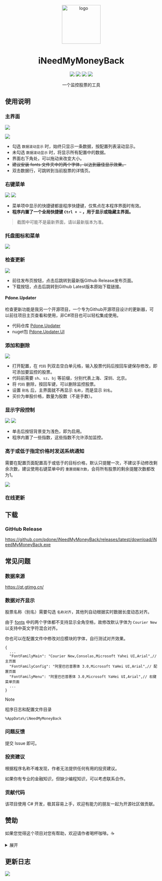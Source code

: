 <div align="center">

<img alt="logo" src="assets/inmmb.png" width=128 height=128>
<h1>iNeedMyMoneyBack</h1>

[![](https://img.shields.io/github/release/pdone/iNeedMyMoneyBack?style=for-the-badge)](https://github.com/pdone/iNeedMyMoneyBack/releases/latest)
[![](https://img.shields.io/github/downloads/pdone/iNeedMyMoneyBack/total?style=for-the-badge)](https://github.com/pdone/iNeedMyMoneyBack/releases)
[![](https://img.shields.io/github/stars/pdone/iNeedMyMoneyBack?style=for-the-badge)](https://github.com/pdone/iNeedMyMoneyBack/stargazers)
[![](https://img.shields.io/github/issues/pdone/iNeedMyMoneyBack?style=for-the-badge)](https://github.com/pdone/iNeedMyMoneyBack/issues)

一个监控股票的工具

</div>

## 使用说明

### 主界面

![](assets/inmmb_0.gif)

![](assets/inmmb_1.gif)

- 勾选 `数据滚动显示` 时，始终只显示一条数据，按配置列表滚动显示。
- 未勾选 `数据滚动显示` 时，将显示所有配置中的数据。
- 界面右下角处，可以拖动来改变大小。
- ~~建议安装 fonts 文件夹中的两个字体，以达到最佳显示效果。~~
- 双击数据行，可跳转到当前股票的详情页。

### 右键菜单

![](assets/inmmb_menu1.png)
![](assets/inmmb_menu2.png)

- 菜单项中显示的快捷键都是程序快捷键，仅焦点在本程序界面时有效。
- **程序内置了一个全局快捷键 `Ctrl + ~` ，用于显示或隐藏主界面。**

> 截图中可能不是最新界面，请以最新版本为准。

### 托盘图标和菜单

![](assets/inmmb_tray.png)

### 检查更新

![](assets/inmmb_update.png)

- 前往发布页按钮，点击后跳转到最新版Github Release发布页面。
- 下载按钮，点击后跳转到Github Latest版本原始下载链接。

#### Pdone.Updater

检查更新功能是我另一个开源项目，一个专为Github开源项目设计的更新器，可以前往项目主页查看和使用，非C#项目也可以轻松集成使用。

- 代码仓库 [Pdone.Updater](https://github.com/pdone/Pdone.Updater/tree/main/Pdone.Updater.UI)
- nuget包 [Pdone.Updater.UI](https://www.nuget.org/packages/Pdone.Updater.UI)

### 添加和删除

![](assets/inmmb_add.gif)

- 打开配置，在 `代码` 列双击空白单元格，输入股票代码后按回车键保存修改，即可添加要监控的股票。
- 代码前需要 `sh`、`sz`、`bj` 等前缀，分别代表上海、深圳、北京。
- 将 `代码` 删除，按回车键，可以删除监控股票。
- 设置 `别名` 后，主界面就不再显示 `名称`，而是显示 `别名`。
- 买价为单股价格，数量为股数（不是手数）。

### 显示字段控制

![](assets/inmmb_more1.png)
![](assets/inmmb_more2.png)

- 单击后按钮背景变为浅色，即为启用。
- 程序内置了一些指数，这些指数不允许添加监控。

### 高于或低于指定价格时发送系统通知

需要在配置页面配置高于或低于的目标价格，默认只提醒一次，不建议手动修改剩余次数，建议使用右键菜单中的 `重置提醒次数`，会将所有股票的剩余提醒次数都改为1。

![](assets/inmmb_balloon_tip.png)

### 在线更新

## 下载

### GitHub Release

https://github.com/pdone/iNeedMyMoneyBack/releases/latest/download/iNeedMyMoneyBack.exe

## 常见问题

### 数据来源

https://qt.gtimg.cn/

### 数据对齐显示

股票名称（别名）需要勾选 `名称对齐`，其他列自动根据实时数据长度动态对齐。

由于 [fonts](/fonts/) 中的两个字体都不支持显示全角空格，故修改默认字体为 `Courier New` 以支持中英文字符混合对齐。

你也可以在配置文件中修改对应模块的字体，自行测试对齐效果。

```
{
  ...
  "FontFamilyMain": "Courier New,Consolas,Microsoft Yahei UI,Arial",// 主页面
  "FontFamilyConfig": "阿里巴巴普惠体 3.0,Microsoft YaHei UI,Arial",// 配置页面
  "FontFamilyMenu": "阿里巴巴普惠体 3.0,Microsoft YaHei UI,Arial",// 右键菜单页面
  ...
}
```

> [!note]
> 程序日志和配置文件目录
> ```
> %AppData%/iNeedMyMoneyBack
> ```

### 问题反馈

提交 Issue 即可。

### 投资建议

根据程序名称不难发现，作者无法提供任何有用的投资建议。

如果你有专业的金融知识，但缺少编程知识，可以考虑联系合作。

### 贡献代码

该项目使用 C# 开发，极其容易上手，欢迎有能力的朋友一起为开源社区做贡献。

## 赞助

如果您觉得这个项目对您有帮助，欢迎请作者喝杯咖啡。☕

<details>
<summary>展开</summary>

![](https://raw.githubusercontent.com/pdone/static/master/img/donate/zfb_wx.jpg)

</details>

## 更新日志

[![](https://img.shields.io/badge/updete-record-fedcba?style=for-the-badge)](/Update.md)
